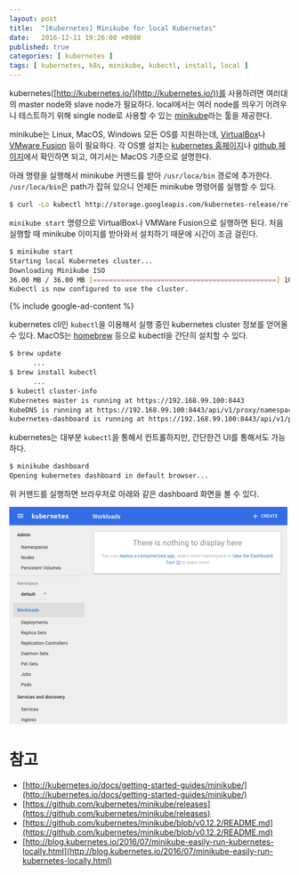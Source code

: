 ```yaml
---
layout: post
title:  "[Kubernetes] Minikube for local Kubernetes"
date:   2016-12-11 19:26:00 +0900
published: true
categories: [ kubernetes ]
tags: [ kubernetes, k8s, minikube, kubectl, install, local ]
---
```


kubernetes([http://kubernetes.io/](http://kubernetes.io/))를 사용하려면 여러대의 master node와 slave node가 필요하다. local에서는 여러 node를 띄우기 어려우니 테스트하기 위해 single node로 사용할 수 있는 [minikube](http://kubernetes.io/docs/getting-started-guides/minikube/)라는 툴을 제공한다.

minikube는 Linux, MacOS, Windows 모든 OS를 지원하는데, [VirtualBox](https://www.virtualbox.org/wiki/Downloads)나 [VMware Fusion](https://www.vmware.com/products/fusion) 등이 필요하다. 각 OS별 설치는 [kubernetes 홈페이지](http://kubernetes.io/docs/getting-started-guides/minikube/)나 [github 페이지](https://github.com/kubernetes/minikube)에서 확인하면 되고, 여기서는 MacOS 기준으로 설명한다.

아래 명령을 실행해서 minikube 커맨드를 받아 `/usr/loca/bin` 경로에 추가한다. `/usr/loca/bin`은 path가 잡혀 있으니 언제든 minikube 명령어를 실행할 수 있다.

```bash
$ curl -Lo kubectl http://storage.googleapis.com/kubernetes-release/release/v1.3.0/bin/darwin/amd64/kubectl && chmod +x kubectl && sudo mv kubectl /usr/local/bin/
```

`minikube start` 명령으로 VirtualBox나 VMWare Fusion으로 실행하면 된다. 처음 실행할 때 minikube 이미지를 받아와서 설치하기 때문에 시간이 조금 걸린다.

```bash
$ minikube start
Starting local Kubernetes cluster...
Downloading Minikube ISO
36.00 MB / 36.00 MB [==============================================] 100.00% 0s
Kubectl is now configured to use the cluster.
```

{% include google-ad-content %}

kubernetes cli인 `kubectl`을 이용해서 실행 중인 kubernetes cluster 정보를 얻어올 수 있다. MacOS는 [homebrew](http://brew.sh/) 등으로 kubectl을 간단히 설치할 수 있다.

```bash
$ brew update
      ...
$ brew install kubectl
      ...
$ kubectl cluster-info
Kubernetes master is running at https://192.168.99.100:8443
KubeDNS is running at https://192.168.99.100:8443/api/v1/proxy/namespaces/kube-system/services/kube-dns
kubernetes-dashboard is running at https://192.168.99.100:8443/api/v1/proxy/namespaces/kube-system/services/kubernetes-dashboard
```

kubernetes는 대부분 `kubectl`을 통해서 컨트롤하지만, 간단한건 UI를 통해서도 가능하다.

```bash
$ minikube dashboard
Opening kubernetes dashboard in default browser...
```

위 커맨드를 실행하면 브라우저로 아래와 같은 dashboard 화면을 볼 수 있다.

![minikube dashboard](/assets/img/2016-12-11-kubernetes-minikube-for-local-kubernetes.png)

# 참고

- [http://kubernetes.io/docs/getting-started-guides/minikube/](http://kubernetes.io/docs/getting-started-guides/minikube/)
- [https://github.com/kubernetes/minikube/releases](https://github.com/kubernetes/minikube/releases)
- [https://github.com/kubernetes/minikube/blob/v0.12.2/README.md](https://github.com/kubernetes/minikube/blob/v0.12.2/README.md)
- [http://blog.kubernetes.io/2016/07/minikube-easily-run-kubernetes-locally.html](http://blog.kubernetes.io/2016/07/minikube-easily-run-kubernetes-locally.html)
